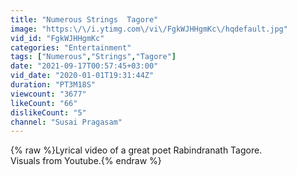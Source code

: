 ```yaml
---
title: "Numerous Strings  Tagore"
image: "https:\/\/i.ytimg.com\/vi\/FgkWJHHgmKc\/hqdefault.jpg"
vid_id: "FgkWJHHgmKc"
categories: "Entertainment"
tags: ["Numerous","Strings","Tagore"]
date: "2021-09-17T00:57:45+03:00"
vid_date: "2020-01-01T19:31:44Z"
duration: "PT3M18S"
viewcount: "3677"
likeCount: "66"
dislikeCount: "5"
channel: "Susai Pragasam"
---
```

{% raw %}Lyrical video of a great poet Rabindranath Tagore.<br />Visuals from Youtube.{% endraw %}
